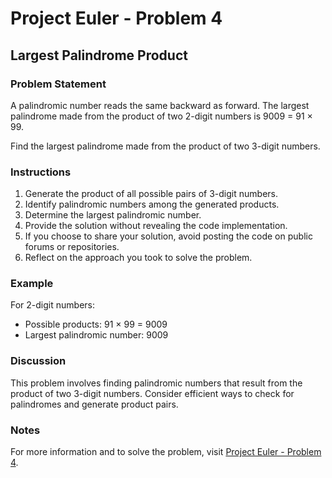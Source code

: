 # Project Euler - Problem 4

## Largest Palindrome Product

### Problem Statement

A palindromic number reads the same backward as forward. The largest palindrome made from the product of two 2-digit numbers is 9009 = 91 × 99.

Find the largest palindrome made from the product of two 3-digit numbers.

### Instructions

1. Generate the product of all possible pairs of 3-digit numbers.
2. Identify palindromic numbers among the generated products.
3. Determine the largest palindromic number.
4. Provide the solution without revealing the code implementation.
5. If you choose to share your solution, avoid posting the code on public forums or repositories.
6. Reflect on the approach you took to solve the problem.

### Example

For 2-digit numbers:
- Possible products: 91 × 99 = 9009
- Largest palindromic number: 9009

### Discussion

This problem involves finding palindromic numbers that result from the product of two 3-digit numbers. Consider efficient ways to check for palindromes and generate product pairs.

### Notes

For more information and to solve the problem, visit [Project Euler - Problem 4](https://projecteuler.net/problem=4).
